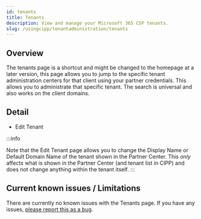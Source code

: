 ```yaml
---
id: tenants
title: Tenants
description: View and manage your Microsoft 365 CSP tenants.
slug: /usingcipp/tenantadministration/tenants
---
```


## Overview

The tenants page is a shortcut and might be changed to the homepage at a later version, this page allows you to jump to the specific tenant administration centers for that client using your partner credentials. This allows you to administrate that specific tenant. The search is universal and also works on the client domains.

## Detail

* Edit Tenant

:::info

Note that the Edit Tenant page allows you to change the Display Name or Default Domain Name of the tenant shown in the Partner Center.  This *only* affects what is shown in the Partner Center (and tenant list in CIPP) and does not change anything within the tenant itself.
:::

## Current known issues / Limitations

There are currently no known issues with the Tenants page.  If you have any issues, [please report this as a bug](https://github.com/KelvinTegelaar/CIPP/issues/new?assignees=&labels=&template=bug_report.md&title=BUG%3A+).
